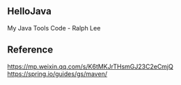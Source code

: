 ## HelloJava
My Java Tools Code - Ralph Lee

## Reference
https://mp.weixin.qq.com/s/K6tMKJrTHsmGJ23C2eCmjQ
https://spring.io/guides/gs/maven/

